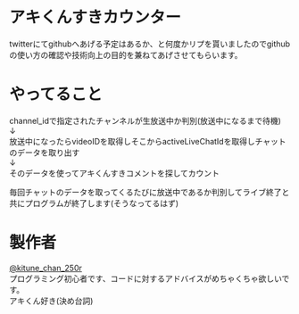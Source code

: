 # アキくんすきカウンター
twitterにてgithubへあげる予定はあるか、と何度かリプを貰いましたのでgithubの使い方の確認や技術向上の目的を兼ねてあげさせてもらいます。

# やってること
channel_idで指定されたチャンネルが生放送中か判別(放送中になるまで待機)  
	↓  
放送中になったらvideoIDを取得しそこからactiveLiveChatIdを取得しチャットのデータを取り出す  
	↓  
そのデータを使ってアキくんすきコメントを探してカウント  
  
  
毎回チャットのデータを取ってくるたびに放送中であるか判別してライブ終了と共にプログラムが終了します(そうなってるはず)

# 製作者
[@kitune_chan_250r](https://twitter.com/kitune_chan250r)  
プログラミング初心者です、コードに対するアドバイスがめちゃくちゃ欲しいです。  
アキくん好き(決め台詞)  

